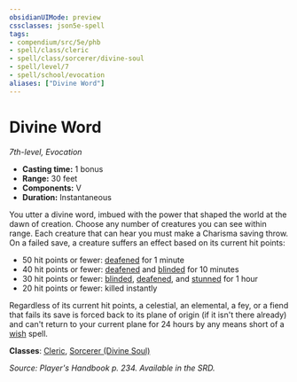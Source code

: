 ```yaml
---
obsidianUIMode: preview
cssclasses: json5e-spell
tags:
- compendium/src/5e/phb
- spell/class/cleric
- spell/class/sorcerer/divine-soul
- spell/level/7
- spell/school/evocation
aliases: ["Divine Word"]
---
```

# Divine Word
*7th-level, Evocation*  

- **Casting time:** 1 bonus
- **Range:** 30 feet
- **Components:** V
- **Duration:** Instantaneous

You utter a divine word, imbued with the power that shaped the world at the dawn of creation. Choose any number of creatures you can see within range. Each creature that can hear you must make a Charisma saving throw. On a failed save, a creature suffers an effect based on its current hit points:

- 50 hit points or fewer: [deafened](5E2014官方资源/规则/conditions.md#deafened) for 1 minute  
- 40 hit points or fewer: [deafened](5E2014官方资源/规则/conditions.md#deafened) and [blinded](5E2014官方资源/规则/conditions.md#blinded) for 10 minutes  
- 30 hit points or fewer: [blinded](5E2014官方资源/规则/conditions.md#blinded), [deafened](5E2014官方资源/规则/conditions.md#deafened), and [stunned](5E2014官方资源/规则/conditions.md#stunned) for 1 hour  
- 20 hit points or fewer: killed instantly  

Regardless of its current hit points, a celestial, an elemental, a fey, or a fiend that fails its save is forced back to its plane of origin (if it isn't there already) and can't return to your current plane for 24 hours by any means short of a [wish](5E2014官方资源/spells/wish.md) spell.

**Classes**: [Cleric](5E2014官方资源/classes/cleric.md), [Sorcerer (Divine Soul)](5E2014官方资源/classes/sorcerer-divine-soul-xge.md)

*Source: Player's Handbook p. 234. Available in the SRD.*